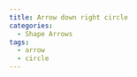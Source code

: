 ```yaml
---
title: Arrow down right circle
categories:
  - Shape Arrows
tags:
  - arrow
  - circle
---
```

